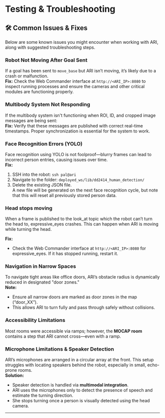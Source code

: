 # Testing & Troubleshooting

## 🛠️ Common Issues & Fixes

Below are some known issues you might encounter when working with ARI, along with suggested troubleshooting steps.

### Robot Not Moving After Goal Sent

If a goal has been sent to `move_base` but ARI isn’t moving, it’s likely due to a crash or malfunction.  
**Fix:** Check the Web Commander interface at `http://<ARI_IP>:8080` to inspect running processes and ensure the cameras and other critical modules are functioning properly.

### Multibody System Not Responding

If the multibody system isn't functioning when ROI, ID, and cropped image messages are being sent:  
**Fix:** Verify that these messages are published with correct real-time timestamps. Proper synchronization is essential for the system to work.

### Face Recognition Errors (YOLO)

Face recognition using YOLO is not foolproof—blurry frames can lead to incorrect person entries, causing issues over time.  
**Fix:**

1. SSH into the robot: `ssh pal@ari`
2. Navigate to the folder: `deployed_ws/lib/dd2414_human_detection/`
3. Delete the existing JSON file.  
A new file will be generated on the next face recognition cycle, but note that this will reset all previously stored person data.

### Head stops moving

When a frame is published to the look\_at topic which the robot can’t turn the head to, expressive\_eyes crashes. This can happen when ARI is moving while turning the head.

**Fix:**

- Check the Web Commander interface at `http://<ARI_IP>:8080` for expressive\_eyes. If it has stopped running, restart it.

### Navigation in Narrow Spaces

To navigate tight areas like office doors, ARI’s obstacle radius is dynamically reduced in designated "door zones."  
**Note:**

- Ensure all narrow doors are marked as door zones in the map (“door\_XX”).
- This allows ARI to turn fully and pass through safely without collisions.

### Accessibility Limitations

Most rooms were accessible via ramps; however, the **MOCAP room** contains a step that ARI cannot cross—even with a ramp.

### Microphone Limitations & Speaker Detection

ARI’s microphones are arranged in a circular array at the front. This setup struggles with locating speakers behind the robot, especially in small, echo-prone rooms.  
**Solution:**

- Speaker detection is handled via **multimodal integration**.
- ARI uses the microphones only to detect the presence of speech and estimate the turning direction.
- She stops turning once a person is visually detected using the head camera.

* * *
